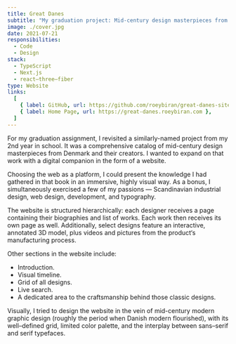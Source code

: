 ```yaml
---
title: Great Danes
subtitle: "My graduation project: Mid-century design masterpieces from Denmark"
image: ./cover.jpg
date: 2021-07-21
responsibilities:
  - Code
  - Design
stack:
  - TypeScript
  - Next.js
  - react–three–fiber
type: Website
links:
  [
    { label: GitHub, url: https://github.com/roeybiran/great-danes-site },
    { label: Home Page, url: https://great-danes.roeybiran.com },
  ]
---
```


For my graduation assignment, I revisited a similarly-named project from my 2nd year in school. It was a comprehensive catalog of mid-century design masterpieces from Denmark and their creators. I wanted to expand on that work with a digital companion in the form of a website.

Choosing the web as a platform, I could present the knowledge I had gathered in that book in an immersive, highly visual way. As a bonus, I simultaneously exercised a few of my passions — Scandinavian industrial design, web design, development, and typography.

The website is structured hierarchically: each designer receives a page containing their biographies and list of works. Each work then receives its own page as well. Additionally, select designs feature an interactive, annotated 3D model, plus videos and pictures from the product‘s manufacturing process.

Other sections in the website include:

- Introduction.
- Visual timeline.
- Grid of all designs.
- Live search.
- A dedicated area to the craftsmanship behind those classic designs.

Visually, I tried to design the website in the vein of mid-century modern graphic design (roughly the period when Danish modern flourished), with its well–defined grid, limited color palette, and the interplay between sans–serif and serif typefaces.
